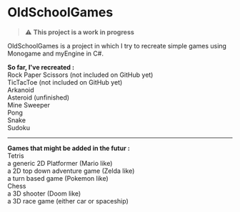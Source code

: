 # OldSchoolGames  

> :warning: **This project is a work in progress**  

OldSchoolGames is a project in which I try to recreate simple games using Monogame and myEngine in C#.  

**So far, I've recreated :**   
Rock Paper Scissors (not included on GitHub yet)  
TicTacToe (not included on GitHub yet)  
Arkanoid  
Asteroid (unfinished)  
Mine Sweeper  
Pong  
Snake  
Sudoku  

***

**Games that might be added in the futur :**  
Tetris  
a generic 2D Platformer (Mario like)  
a 2D top down adventure game (Zelda like)  
a turn based game (Pokemon like)  
Chess  
a 3D shooter (Doom like)  
a 3D race game (either car or spaceship)  
